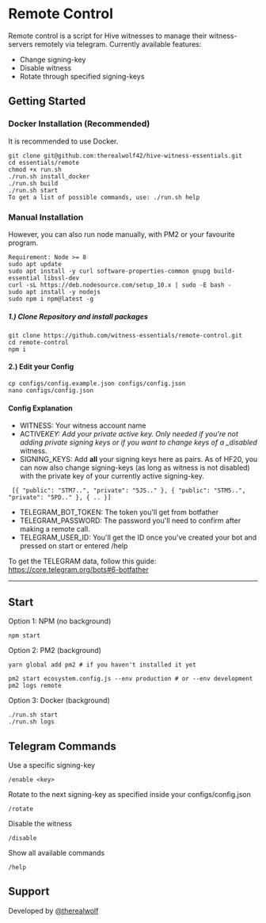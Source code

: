 # Remote Control

Remote control is a script for Hive witnesses to manage their witness-servers remotely via telegram. Currently available features:

- Change signing-key
- Disable witness
- Rotate through specified signing-keys

## Getting Started

### Docker Installation (Recommended)

It is recommended to use Docker.

```
git clone git@github.com:therealwolf42/hive-witness-essentials.git
cd essentials/remote
chmod +x run.sh
./run.sh install_docker
./run.sh build
./run.sh start
To get a list of possible commands, use: ./run.sh help
```

### Manual Installation

However, you can also run node manually, with PM2 or your favourite program.

```
Requirement: Node >= 8
sudo apt update
sudo apt install -y curl software-properties-common gnupg build-essential libssl-dev
curl -sL https://deb.nodesource.com/setup_10.x | sudo -E bash -
sudo apt install -y nodejs
sudo npm i npm@latest -g
```

##### 1.) Clone Repository and install packages

```
git clone https://github.com/witness-essentials/remote-control.git
cd remote-control
npm i
```

#### 2.) Edit your Config

```
cp configs/config.example.json configs/config.json
nano configs/config.json
```

#### Config Explanation

- WITNESS: Your witness account name
- ACTIVE*KEY: Add your private active key. Only needed if you're not adding private signing keys or if you want to change keys of a \_disabled* witness.
- SIGNING_KEYS: Add **all** your signing keys here as pairs. As of HF20, you can now also change signing-keys (as long as witness is not disabled) with the private key of your currently active signing-key.

```
 [{ "public": "STM7..", "private": "5JS.." }, { "public": "STM5..", "private": "5PD.." }, { .. }]
```

- TELEGRAM_BOT_TOKEN: The token you'll get from botfather
- TELEGRAM_PASSWORD: The password you'll need to confirm after making a remote call.
- TELEGRAM_USER_ID: You'll get the ID once you've created your bot and pressed on start or entered /help

To get the TELEGRAM data, follow this guide: https://core.telegram.org/bots#6-botfather

---

## Start

Option 1: NPM (no background)

```
npm start
```

Option 2: PM2 (background)

```
yarn global add pm2 # if you haven't installed it yet

pm2 start ecosystem.config.js --env production # or --env development
pm2 logs remote
```

Option 3: Docker (background)

```
./run.sh start
./run.sh logs
```

## Telegram Commands

Use a specific signing-key

```
/enable <key>
```

Rotate to the next signing-key as specified inside your configs/config.json

```
/rotate
```

Disable the witness

```
/disable
```

Show all available commands

```
/help
```

## Support

Developed by <a href="https://therealwolf.me">@therealwolf</a>
